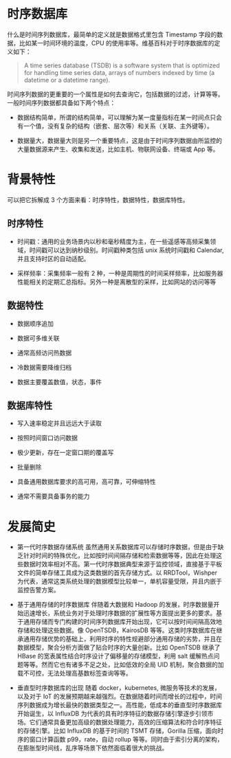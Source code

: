 # 时序数据库

什么是时间序列数据库，最简单的定义就是数据格式里包含 Timestamp 字段的数据，比如某一时间环境的温度，CPU 的使用率等。维基百科对于时序数据库的定义如下：

> A time series database (TSDB) is a software system that is optimized for handling time series data, arrays of numbers indexed by time (a datetime or a datetime range).

时间序列数据的更重要的一个属性是如何去查询它，包括数据的过滤，计算等等。一般时间序列数据都具备如下两个特点：

- 数据结构简单，所谓的结构简单，可以理解为某一度量指标在某一时间点只会有一个值，没有复杂的结构（嵌套、层次等）和关系（关联、主外键等）。

- 数据量大，数据量大则是另一个重要特点，这是由于时间序列数据由所监控的大量数据源来产生、收集和发送，比如主机、物联网设备、终端或 App 等。

# 背景特性

可以把它拆解成 3 个方面来看：时序特性，数据特性，数据库特性。

## 时序特性

- 时间戳：通用的业务场景内以秒和毫秒精度为主，在一些遥感等高频采集领域，时间戳可以达到纳秒级别。时间戳种类包括 unix 系统时间戳和 Calendar, 并且支持时区的自动适配。

- 采样频率：采集频率一般有 2 种，一种是周期性的时间采样频率，比如服务器性能相关的定期汇总指标。另外一种是离散型的采样，比如网站的访问等等

## 数据特性

- 数据顺序追加

- 数据可多维关联

- 通常高频访问热数据

- 冷数据需要降维归档

- 数据主要覆盖数值，状态，事件

## 数据库特性

- 写入速率稳定并且远远大于读取

- 按照时间窗口访问数据

- 极少更新，存在一定窗口期的覆盖写

- 批量删除

- 具备通用数据库要求的高可用，高可靠，可伸缩特性

- 通常不需要具备事务的能力

# 发展简史

- 第一代时序数据存储系统 虽然通用关系数据库可以存储时序数据，但是由于缺乏针对时间的特殊优化，比如按时间间隔存储和检索数据等等，因此在处理这些数据时效率相对不高。第一代时序数据典型来源于监控领域，直接基于平板文件的简单存储工具成为这类数据的首先存储方式。以 RRDTool，Wishper 为代表，通常这类系统处理的数据模型比较单一，单机容量受限，并且内嵌于监控告警方案。

- 基于通用存储的时序数据库 伴随着大数据和 Hadoop 的发展，时序数据量开始迅速增长，系统业务对于处理时序数据的扩展性等方面提出更多的要求。基于通用存储而专门构建的时间序列数据库开始出现，它可以按时间间隔高效地存储和处理这些数据。像 OpenTSDB，KairosDB 等等。这类时序数据库在继承通用存储优势的基础上，利用时序的特性规避部分通用存储的劣势，并且在数据模型，聚合分析方面做了贴合时序的大量创新。比如 OpenTSDB 继承了 HBase 的宽表属性结合时序设计了偏移量的存储模型，利用 salt 缓解热点问题等等。然而它也有诸多不足之处，比如低效的全局 UID 机制，聚合数据的加载不可控，无法处理高基数标签查询等等。

- 垂直型时序数据库的出现 随着 docker，kubernetes, 微服务等技术的发展，以及对于 IoT 的发展预期越来越强烈。在数据随着时间而增长的过程中，时间序列数据成为增长最快的数据类型之一。高性能，低成本的垂直型时序数据库开始诞生，以 InfluxDB 为代表的具有时序特征的数据存储引擎逐步引领市场。它们通常具备更加高级的数据处理能力，高效的压缩算法和符合时序特征的存储引擎。比如 InfluxDB 的基于时间的 TSMT 存储，Gorilla 压缩，面向时序的窗口计算函数 p99，rate，自动 rollup 等等。同时由于索引分离的架构，在膨胀型时间线，乱序等场景下依然面临着很大的挑战。
